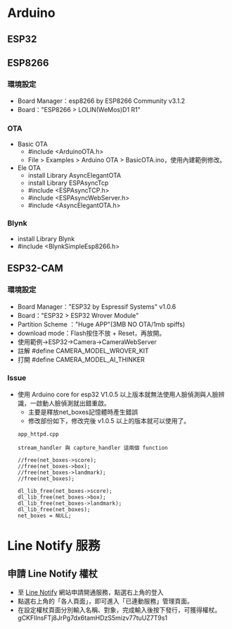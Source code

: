 # Arduino
## ESP32
## ESP8266
### 環境設定
- Board Manager：esp8266 by ESP8266 Community v3.1.2
- Board："ESP8266 > LOLIN(WeMos)D1 R1"
### OTA
- Basic OTA
    - #include <ArduinoOTA.h>
    - File > Examples > Arduino OTA > BasicOTA.ino，使用內建範例修改。
- Ele OTA
    - install Library AsyncElegantOTA
    - install Library ESPAsyncTcp
    - #include <ESPAsyncTCP.h>
    - #include <ESPAsyncWebServer.h>
    - #include <AsyncElegantOTA.h>
### Blynk
- install Library Blynk
- #include <BlynkSimpleEsp8266.h>
## ESP32-CAM
### 環境設定
- Board Manager："ESP32 by Espressif Systems" v1.0.6
- Board："ESP32 > ESP32 Wrover Module"
- Partition Scheme ："Huge APP"(3MB NO OTA/1mb spiffs)
- download mode：Flash按住不放 + Reset，再放開。
- 使用範例->ESP32->Camera->CameraWebServer
- 註解 #define CAMERA_MODEL_WROVER_KIT
- 打開 #define CAMERA_MODEL_AI_THINKER
### Issue
- 使用 Arduino core for esp32 V1.0.5 以上版本就無法使用人臉偵測與人臉辨識，一啟動人臉偵測就出錯重啟。
    - 主要是釋放net_boxes記憶體時產生錯誤
    - 修改部份如下，修改完後 v1.0.5 以上的版本就可以使用了。
    ```
    app_httpd.cpp

    stream_handler 與 capture_handler 這兩個 function

    //free(net_boxes->score);
    //free(net_boxes->box);
    //free(net_boxes->landmark);
    //free(net_boxes);  

    dl_lib_free(net_boxes->score);
    dl_lib_free(net_boxes->box);
    dl_lib_free(net_boxes->landmark);
    dl_lib_free(net_boxes);
    net_boxes = NULL;
    ```
# Line Notify 服務
## 申請 Line Notify 權杖
- 至 [Line Notify](https://notify-bot.line.me/zh_TW/) 網站申請開通服務，點選右上角的登入
- 點選右上角的「各人頁面」，即可進入「已連動服務」管理頁面。
- 在設定權杖頁面分別輸入名稱、對象，完成輸入後按下發行，可獲得權杖。
gCKFIlnsFTj8JrPg7dx6tamHDzS5mizv77tuUZ7T9s1

